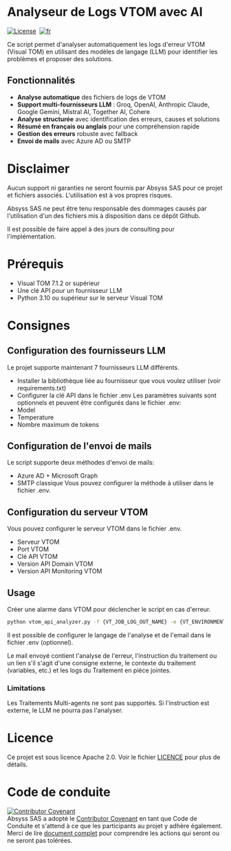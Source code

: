 # Analyseur de Logs VTOM avec AI
[![License](https://img.shields.io/badge/License-Apache_2.0-blue.svg)](LICENSE.md)&nbsp;
[![fr](https://img.shields.io/badge/lang-en-red.svg)](README.md)  

Ce script permet d'analyser automatiquement les logs d'erreur VTOM (Visual TOM) en utilisant des modèles de langage (LLM) pour identifier les problèmes et proposer des solutions.

## Fonctionnalités

- **Analyse automatique** des fichiers de logs de VTOM
- **Support multi-fournisseurs LLM** : Groq, OpenAI, Anthropic Claude, Google Gemini, Mistral AI, Together AI, Cohere
- **Analyse structurée** avec identification des erreurs, causes et solutions
- **Résumé en français ou anglais** pour une compréhension rapide
- **Gestion des erreurs** robuste avec fallback
- **Envoi de mails** avec Azure AD ou SMTP

# Disclaimer
Aucun support ni garanties ne seront fournis par Absyss SAS pour ce projet et fichiers associés. L'utilisation est à vos propres risques.

Absyss SAS ne peut être tenu responsable des dommages causés par l'utilisation d'un des fichiers mis à disposition dans ce dépôt Github.

Il est possible de faire appel à des jours de consulting pour l'implémentation.

# Prérequis

  * Visual TOM 7.1.2 or supérieur
  * Une clé API pour un fournisseur LLM
  * Python 3.10 ou supérieur sur le serveur Visual TOM

# Consignes
## Configuration des fournisseurs LLM

Le projet supporte maintenant 7 fournisseurs LLM différents.
  * Installer la bibliothèque liée au fournisseur que vous voulez utiliser (voir requirements.txt)
  * Configurer la clé API dans le fichier .env
Les paramètres suivants sont optionnels et peuvent être configurés dans le fichier .env:
  * Model
  * Temperature
  * Nombre maximum de tokens

## Configuration de l'envoi de mails

Le script supporte deux méthodes d'envoi de mails:
  * Azure AD + Microsoft Graph
  * SMTP classique
Vous pouvez configurer la méthode à utiliser dans le fichier .env.

## Configuration du serveur VTOM

Vous pouvez configurer le serveur VTOM dans le fichier .env.
  * Serveur VTOM
  * Port VTOM
  * Clé API VTOM
  * Version API Domain VTOM
  * Version API Monitoring VTOM

## Usage

Créer une alarme dans VTOM pour déclencher le script en cas d'erreur.
```bash
python vtom_api_analyzer.py -f {VT_JOB_LOG_OUT_NAME} -e {VT_ENVIRONMENT_NAME} -a {VT_APPLICATION_NAME} -j {VT_JOB_NAME} --to {VT_EMAIL_RECIPIENTS} --agent {VT_JOB_HOSTS_ERROR}
```
Il est possible de configurer le langage de l'analyse et de l'email dans le fichier .env (optionnel).

Le mail envoyé contient l'analyse de l'erreur, l'instruction du traitement ou un lien s'il s'agit d'une consigne externe, le contexte du traitement (variables, etc.) et les logs du Traitement en pièce jointes.

### Limitations
Les Traitements Multi-agents ne sont pas supportés.
Si l'instruction est externe, le LLM ne pourra pas l'analyser.

# Licence
Ce projet est sous licence Apache 2.0. Voir le fichier [LICENCE](license) pour plus de détails.


# Code de conduite
[![Contributor Covenant](https://img.shields.io/badge/Contributor%20Covenant-v2.1%20adopted-ff69b4.svg)](code-of-conduct.md)  
Absyss SAS a adopté le [Contributor Covenant](CODE_OF_CONDUCT.md) en tant que Code de Conduite et s'attend à ce que les participants au projet y adhère également. Merci de lire [document complet](CODE_OF_CONDUCT.md) pour comprendre les actions qui seront ou ne seront pas tolérées.
